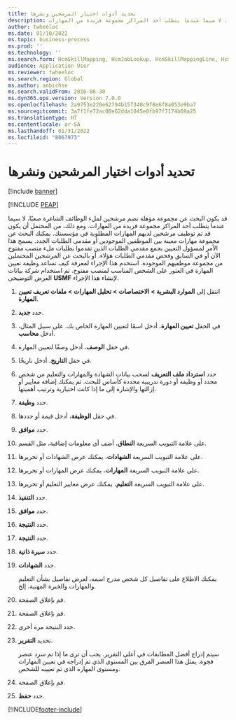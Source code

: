 ```yaml
---
title: تحديد أدوات اختيار المرشحين ونشرها
description: قد يكون البحث عن مجموعة مؤهلة تضم مرشحين لملء الوظائف الشاغرة صعبًا، لا سيما عندما يتطلب أحد المراكز مجموعة فريدة من المهارات.
author: twheeloc
ms.date: 01/10/2022
ms.topic: business-process
ms.prod: ''
ms.technology: ''
ms.search.form: HcmSkillMapping, HcmJobLookup, HcmSkillMappingLine, HcmPersonCertificate, CCHTMLPrintPreview
audience: Application User
ms.reviewer: twheeloc
ms.search.region: Global
ms.author: anbichse
ms.search.validFrom: 2016-06-30
ms.dyn365.ops.version: Version 7.0.0
ms.openlocfilehash: 2a9753e220e62794b157340c9f8e6f8a053e9ba7
ms.sourcegitcommit: 3a7f1fe72ac08e62dda1045e0fb97f7174b69a25
ms.translationtype: HT
ms.contentlocale: ar-SA
ms.lasthandoff: 01/31/2022
ms.locfileid: "8067973"
---
```

# <a name="identify-and-deploy-candidate-selection-tools"></a>تحديد أدوات اختيار المرشحين ونشرها

[!include [banner](../../includes/banner.md)]


[!INCLUDE [PEAP](../../../../includes/peap-1.md)]

قد يكون البحث عن مجموعة مؤهلة تضم مرشحين لملء الوظائف الشاغرة صعبًا، لا سيما عندما يتطلب أحد المراكز مجموعة فريدة من المهارات. ومع ذلك، من المحتمل أن يكون قد تم توظيف مرشحين لديهم المهارات المطلوبة في مؤسستك. يمكنك البحث عن مجموعة مهارات معينة بين الموظفين الموجودين أو مقدمي الطلبات الجدد. يسمح هذا الأمر لمسؤول التعيين بجمع مقدمي الطلبات الذين تقدموا بطلبات ملء منصب مفتوح الآن أو في السابق وفحص مقدمي الطلبات هؤلاء، أو بالبحث عن المرشحين المحتملين من مجموعة موظفيهم الموجودة. استخدم هذا الإجراء لمعرفة كيف تساعد وظيفة تعيين المهارة في العثور على الشخص المناسب لمنصب مفتوح. تم استخدام شركة بيانات العرض التوضيحي **USMF** لإنشاء هذا الإجراء.

1. انتقل إلى **الموارد البشرية \> الاختصاصات \> تحليل المهارات \> ملفات تعريف تعيين المهارة**.
2. حدد **جديد**.
3. في الحقل **تعيين المهارة**، أدخل اسمًا لتعيين المهارة الخاص بك. على سبيل المثال، أدخل **محاسب**.
4. في حقل **الوصف**، أدخل وصفًا لتعيين المهارة.
5. في حقل **التاريخ**، أدخل تاريخًا.
6. حدد **استرداد ملف التعريف** لسحب بيانات الشهادة والمهارات والتعليم من شخص محدد أو وظيفة أو دورة تدريبية محددة كأساس للبحث. ثم يمكنك إضافة معايير أو إزالتها والإشارة إلى ما إذا كانت اختيارية وترتيب أهميتها.
7. حدد **وظيفة**.
8. في حقل **الوظيفة**، أدخل قيمة أو حددها.
9. حدد **موافق**.
10. على علامة التبويب السريعة **النطاق**، أضف أي معلومات إضافية، مثل القسم.
11. على علامة التبويب السريعة **الشهادات**، يمكنك عرض الشهادات أو تحريرها.
12. على علامة التبويب السريعة **المهارات**، يمكنك عرض المهارات أو تحريرها.
13. على علامة التبويب السريعة **التعليم‬**، يمكنك عرض معايير التعليم‬ أو تحريرها.
14. حدد **التنفيذ**.
15. حدد **موافق**.
16. حدد **النتيجة**.
17. حدد **النتيجة**.
18. حدد **سيرة ذاتية**.
19. حدد **الشهادات**.

    يمكنك الاطلاع على تفاصيل كل شخص مدرج اسمه، لعرض تفاصيل بشأن التعليم والمهارات والخبرة المهنية، إلخ.

20. قم بإغلاق الصفحة.
21. قم بإغلاق الصفحة.
22. حدد النتيجة مرة أخرى.
23. تحديد **التقرير**.

    سيتم إدراج أفضل المطابقات في أعلى التقرير. يجب أن ترى ما إذا تم سرد عنصر فجوة. يمثل هذا العنصر الفرق بين المستوى الذي تم إدراجه في تعيين المهارات ومستوى المهارة الذي تم تعيينه للشخص.

24. قم بإغلاق الصفحة.
25. حدد **حفظ**.

[!INCLUDE[footer-include](../../../../includes/footer-banner.md)]
